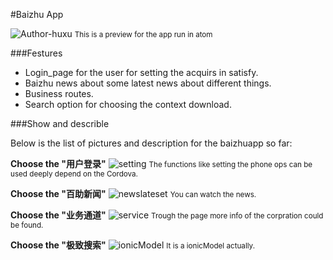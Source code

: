 #Baizhu App

![Author-huxu](http://i1.piimg.com/567571/0460c7d6f29db598.png)
<small>This is a preview for the app run in atom</small>

###Festures

* Login_page for the user for setting the acquirs in satisfy.
* Baizhu news about some latest news about different things.
* Business routes.
* Search option for choosing the context download.

###Show and describle

Below is the list of pictures and description for the baizhuapp so far:

**Choose the "用户登录"**
![setting](http://i1.piimg.com/567571/e95877448a8224cc.png)
<small>The functions like setting the phone ops can be used deeply depend on the Cordova.</small>

**Choose the "百助新闻"**
![newslateset](http://i1.piimg.com/567571/6e0f8dd667270451.png)
<small>You can watch the news.</small>

**Choose the "业务通道"**
![service](http://p1.bqimg.com/567571/070957c17c34cf73.png)
<small>Trough the page more info of the corpration could be found.</small>

**Choose the "极致搜索"**
![ionicModel](http://p1.bqimg.com/567571/ed85a8b7be884b50.png)
<small>It is a ionicModel actually.</small>
